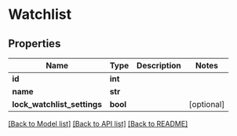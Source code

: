 # Watchlist

## Properties
Name | Type | Description | Notes
------------ | ------------- | ------------- | -------------
**id** | **int** |  | 
**name** | **str** |  | 
**lock_watchlist_settings** | **bool** |  | [optional] 

[[Back to Model list]](../README.md#documentation-for-models) [[Back to API list]](../README.md#documentation-for-api-endpoints) [[Back to README]](../README.md)


